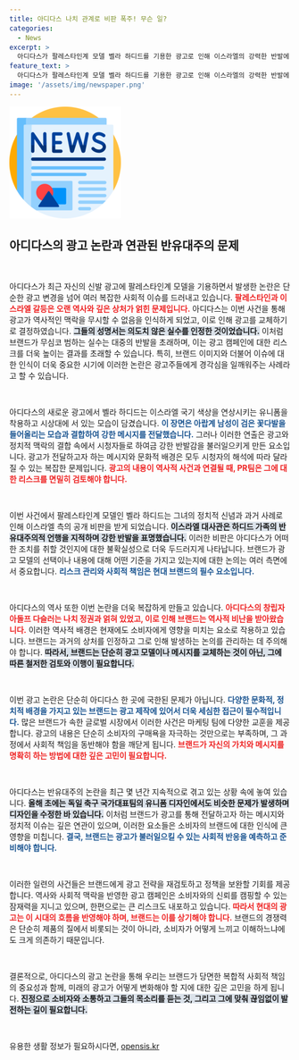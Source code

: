 ```yaml
---
title: 아디다스 나치 관계로 비판 폭주! 무슨 일?
categories:
  - News
excerpt: >
  아디다스가 팔레스타인계 모델 벨라 하디드를 기용한 광고로 인해 이스라엘의 강력한 반발에 직면했다. 광고 내용과 하디드의 과거 논란이 결합되며, 브랜드의 역사적 배경까지 도마 위에 올랐다. 과연 아디다스는 어떻게 대처할 것인가?
feature_text: >
  아디다스가 팔레스타인계 모델 벨라 하디드를 기용한 광고로 인해 이스라엘의 강력한 반발에 직면했다. 광고 내용과 하디드의 과거 논란이 결합되며, 브랜드의 역사적 배경까지 도마 위에 올랐다. 과연 아디다스는 어떻게 대처할 것인가?
image: '/assets/img/newspaper.png'
---
```


<p><img src="/assets/img/newspaper.png" alt="kimp 속보" /></p>

<h2 data-ke-size="size26">아디다스의 광고 논란과 연관된 반유대주의 문제</h2>

<p data-ke-size="size16">&nbsp;</p>

<p>아디다스가 최근 자신의 신발 광고에 팔레스타인계 모델을 기용하면서 발생한 논란은 단순한 광고 변경을 넘어 여러 복잡한 사회적 이슈를 드러내고 있습니다. <b><span style="color: #ee2323;">팔레스타인과 이스라엘 갈등은 오랜 역사와 깊은 상처가 얽힌 문제입니다.</span></b> 아디다스는 이번 사건을 통해 광고가 역사적인 맥락을 무시할 수 없음을 인식하게 되었고, 이로 인해 광고를 교체하기로 결정하였습니다. <b><span style="background-color: #21538527;">그들의 성명서는 의도치 않은 실수를 인정한 것이었습니다.</span></b> 이처럼 브랜드가 무심코 범하는 실수는 대중의 반발을 초래하며, 이는 광고 캠페인에 대한 리스크를 더욱 높이는 결과를 초래할 수 있습니다. 특히, 브랜드 이미지와 더불어 이슈에 대한 인식이 더욱 중요한 시기에 이러한 논란은 광고주들에게 경각심을 일깨워주는 사례라고 할 수 있습니다.</p>

<p data-ke-size="size16">&nbsp;</p>

<p>아디다스의 새로운 광고에서 벨라 하디드는 이스라엘 국기 색상을 연상시키는 유니폼을 착용하고 시상대에 서 있는 모습이 담겼습니다. <b><span style="color: #1a5490;">이 장면은 아랍계 남성이 검은 꽃다발을 들어올리는 모습과 결합하여 강한 메시지를 전달했습니다.</span></b> 그러나 이러한 연출은 광고와 정치적 맥락의 결합 속에서 시청자들로 하여금 강한 반발감을 불러일으키게 만든 요소입니다. 광고가 전달하고자 하는 메시지와 문화적 배경은 모두 시청자의 해석에 따라 달라질 수 있는 복잡한 문제입니다. <b><span style="color: #ee2323;">광고의 내용이 역사적 사건과 연결될 때, PR팀은 그에 대한 리스크를 면밀히 검토해야 합니다.</span></b></p>

<p data-ke-size="size16">&nbsp;</p>

<p>이번 사건에서 팔레스타인계 모델인 벨라 하디드는 그녀의 정치적 신념과 과거 사례로 인해 이스라엘 측의 공개 비판을 받게 되었습니다. <b><span style="background-color: #21538527;">이스라엘 대사관은 하디드 가족의 반유대주의적 언행을 지적하며 강한 반발을 표명했습니다.</span></b> 이러한 비판은 아디다스가 어떠한 조치를 취할 것인지에 대한 불확실성으로 더욱 두드러지게 나타납니다. 브랜드가 광고 모델의 선택이나 내용에 대해 어떤 기준을 가지고 있는지에 대한 논의는 여러 측면에서 중요합니다. <b><span style="color: #1a5490;">리스크 관리와 사회적 책임은 현대 브랜드의 필수 요소입니다.</span></b></p>

<p data-ke-size="size16">&nbsp;</p>

<p>아디다스의 역사 또한 이번 논란을 더욱 복잡하게 만들고 있습니다. <b><span style="color: #ee2323;">아디다스의 창립자 아돌프 다슬러는 나치 정권과 얽혀 있었고, 이로 인해 브랜드는 역사적 비난을 받아왔습니다.</span></b> 이러한 역사적 배경은 현재에도 소비자에게 영향을 미치는 요소로 작용하고 있습니다. 브랜드는 과거의 상처를 인정하고 그로 인해 발생하는 논의를 관리하는 데 주의해야 합니다. <b><span style="background-color: #21538527;">따라서, 브랜드는 단순히 광고 모델이나 메시지를 교체하는 것이 아닌, 그에 따른 철저한 검토와 이행이 필요합니다.</span></b></p>

<p data-ke-size="size16">&nbsp;</p>

<p>이번 광고 논란은 단순히 아디다스 한 곳에 국한된 문제가 아닙니다. <b><span style="color: #1a5490;">다양한 문화적, 정치적 배경을 가지고 있는 브랜드는 광고 제작에 있어서 더욱 세심한 접근이 필수적입니다.</span></b> 많은 브랜드가 속한 글로벌 시장에서 이러한 사건은 마케팅 팀에 다양한 교훈을 제공합니다. 광고의 내용은 단순히 소비자의 구매욕을 자극하는 것만으로는 부족하며, 그 과정에서 사회적 책임을 동반해야 함을 깨닫게 됩니다. <b><span style="color: #ee2323;">브랜드가 자신의 가치와 메시지를 명확히 하는 방법에 대한 깊은 고민이 필요합니다.</span></b></p>

<p data-ke-size="size16">&nbsp;</p>

<p>아디다스는 반유대주의 논란을 최근 몇 년간 지속적으로 겪고 있는 상황 속에 놓여 있습니다. <b><span style="background-color: #21538527;">올해 초에는 독일 축구 국가대표팀의 유니폼 디자인에서도 비슷한 문제가 발생하며 디자인을 수정한 바 있습니다.</span></b> 이처럼 브랜드가 광고를 통해 전달하고자 하는 메시지와 정치적 이슈는 깊은 연관이 있으며, 이러한 요소들은 소비자의 브랜드에 대한 인식에 큰 영향을 미칩니다. <b><span style="color: #1a5490;">결국, 브랜드는 광고가 불러일으킬 수 있는 사회적 반응을 예측하고 준비해야 합니다.</span></b></p>

<p data-ke-size="size16">&nbsp;</p>

<p>이러한 일련의 사건들은 브랜드에게 광고 전략을 재검토하고 정책을 보완할 기회를 제공합니다. 역사와 사회적 맥락을 반영한 광고 캠페인은 소비자와의 신뢰를 캠핑할 수 있는 잠재력을 지니고 있으며, 한편으로는 큰 리스크도 내포하고 있습니다. <b><span style="color: #ee2323;">따라서 현대의 광고는 이 시대의 흐름을 반영해야 하며, 브랜드는 이를 상기해야 합니다.</span></b> 브랜드의 경쟁력은 단순히 제품의 질에서 비롯되는 것이 아니라, 소비자가 어떻게 느끼고 이해하느냐에도 크게 의존하기 때문입니다. </p>

<p data-ke-size="size16">&nbsp;</p>

<p>결론적으로, 아디다스의 광고 논란을 통해 우리는 브랜드가 당면한 복합적 사회적 책임의 중요성과 함께, 미래의 광고가 어떻게 변화해야 할 지에 대한 깊은 고민을 하게 됩니다. <b><span style="background-color: #21538527;">진정으로 소비자와 소통하고 그들의 목소리를 듣는 것, 그리고 그에 맞춰 끊임없이 발전하는 길이 필요합니다.</span></b> </p>

<p data-ke-size="size16">&nbsp;</p>
유용한 생활 정보가 필요하시다면, <a href="https://opensis.kr" rel="dofollow">opensis.kr</a>


